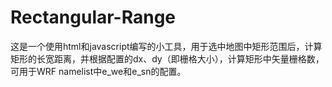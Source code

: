 # Rectangular-Range

这是一个使用html和javascript编写的小工具，用于选中地图中矩形范围后，计算矩形的长宽距离，并根据配置的dx、dy（即栅格大小），计算矩形中矢量栅格数，可用于WRF namelist中e_we和e_sn的配置。
